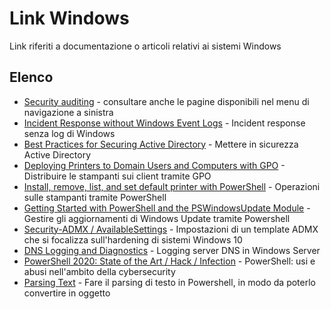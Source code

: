 # Link Windows

Link riferiti a documentazione o articoli relativi ai sistemi Windows

## Elenco

- [Security auditing](https://learn.microsoft.com/en-us/windows/security/threat-protection/auditing/security-auditing-overview) - consultare anche le pagine disponibili nel menu di navigazione a sinistra
- [Incident Response without Windows Event Logs](https://labs.jumpsec.com/no-logs-no-problem-incident-response-without-windows-event-logs/) - Incident response senza log di Windows
- [Best Practices for Securing Active Directory](https://learn.microsoft.com/en-us/windows-server/identity/ad-ds/plan/security-best-practices/best-practices-for-securing-active-directory) - Mettere in sicurezza Active Directory
- [Deploying Printers to Domain Users and Computers with GPO](https://woshub.com/deploy-printers-to-users-gpo/) - Distribuire le stampanti sui client tramite GPO
- [Install, remove, list, and set default printer with PowerShell](https://4sysops.com/archives/install-remove-list-and-set-default-printer-with-powershell/) - Operazioni sulle stampanti tramite PowerShell
- [Getting Started with PowerShell and the PSWindowsUpdate Module](https://adamtheautomator.com/pswindowsupdate/) - Gestire gli aggiornamenti di Windows Update tramite Powershell
- [Security-ADMX / AvailableSettings](https://github.com/Harvester57/Security-ADMX/blob/main/AvailableSettingsEN.md) - Impostazioni di un template ADMX che si focalizza sull'hardening di sistemi Windows 10
- [DNS Logging and Diagnostics](https://learn.microsoft.com/en-us/previous-versions/windows/it-pro/windows-server-2012-r2-and-2012/dn800669(v=ws.11)) - Logging server DNS in Windows Server
- [PowerShell 2020: State of the Art / Hack / Infection](https://www.youtube.com/watch?v=v5jxq-EZfQI) - PowerShell: usi e abusi nell'ambito della cybersecurity
- [Parsing Text](https://powershell.one/tricks/parsing/text) - Fare il parsing di testo in Powershell, in modo da poterlo convertire in oggetto